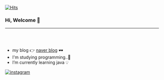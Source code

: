  [![Hits](https://hits.seeyoufarm.com/api/count/incr/badge.svg?url=https%3A%2F%2Fgithub.com%2Fkimyewon97&count_bg=%23CD0798&title_bg=%23000000&icon=&icon_color=%23E7E7E7&title=hits&edge_flat=false)](https://hits.seeyoufarm.com)
### Hi, Welcome  🤍 
---
<br>
<br>

  
  
    
- my blog 👉 [naver blog](https://blog.naver.com/jkvswy57) 🕶️
- I'm studying programming..💪
- I’m currently learning java 💡
  
  


[![instagram](https://img.shields.io/badge/Instagram-414141?style=for-the-badge&logo=instagram&logoColor=white)](https://www.instagram.com/_kyvv._/)



